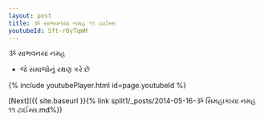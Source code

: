 ```yaml
---
layout: post
title: ૐ સાભવનયા નમહ ૧૧ ટાઈમ્સ
youtubeId: Sft-rOyTqmM
---
```

 
 
 ૐ સાભવનયા નમહ  
 
 -  જે સમાજોનું રક્ષણ કરે છે 
 
  
 
  
 
 
 
 
 
 


{% include youtubePlayer.html id=page.youtubeId %}
 
[Next]({{ site.baseurl }}{% link  split1/_posts/2014-05-16-ૐ સિમહાકાયા નમહ ૧૧ ટાઈમ્સ.md%})
 
